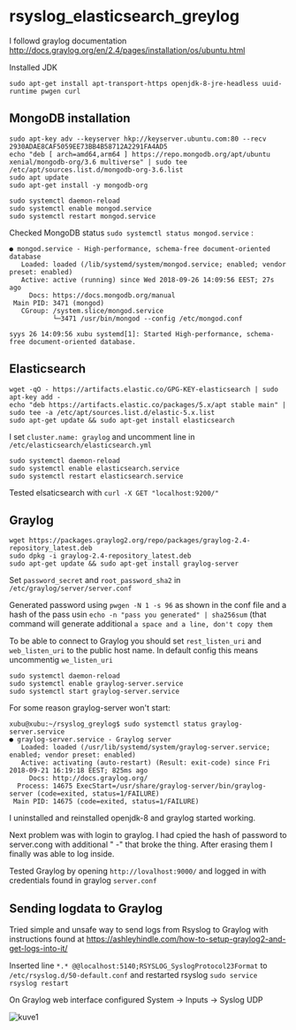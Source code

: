 # rsyslog_elasticsearch_greylog

I followd graylog documentation
http://docs.graylog.org/en/2.4/pages/installation/os/ubuntu.html
 
Installed JDK

`sudo apt-get install apt-transport-https openjdk-8-jre-headless uuid-runtime pwgen curl`

## MongoDB installation

```
sudo apt-key adv --keyserver hkp://keyserver.ubuntu.com:80 --recv 2930ADAE8CAF5059EE73BB4B58712A2291FA4AD5
echo "deb [ arch=amd64,arm64 ] https://repo.mongodb.org/apt/ubuntu xenial/mongodb-org/3.6 multiverse" | sudo tee /etc/apt/sources.list.d/mongodb-org-3.6.list
sudo apt update
sudo apt-get install -y mongodb-org
```

```
sudo systemctl daemon-reload
sudo systemctl enable mongod.service
sudo systemctl restart mongod.service
```

Checked MongoDB status `sudo systemctl status mongod.service` :
```
● mongod.service - High-performance, schema-free document-oriented database
   Loaded: loaded (/lib/systemd/system/mongod.service; enabled; vendor preset: enabled)
   Active: active (running) since Wed 2018-09-26 14:09:56 EEST; 27s ago
     Docs: https://docs.mongodb.org/manual
 Main PID: 3471 (mongod)
   CGroup: /system.slice/mongod.service
           └─3471 /usr/bin/mongod --config /etc/mongod.conf

syys 26 14:09:56 xubu systemd[1]: Started High-performance, schema-free document-oriented database.
```

## Elasticsearch

```
wget -qO - https://artifacts.elastic.co/GPG-KEY-elasticsearch | sudo apt-key add -
echo "deb https://artifacts.elastic.co/packages/5.x/apt stable main" | sudo tee -a /etc/apt/sources.list.d/elastic-5.x.list
sudo apt-get update && sudo apt-get install elasticsearch
```

I set `cluster.name: graylog` and uncomment line in `/etc/elasticsearch/elasticsearch.yml`

```
sudo systemctl daemon-reload
sudo systemctl enable elasticsearch.service
sudo systemctl restart elasticsearch.service
```
Tested elsaticsearch with
`curl -X GET "localhost:9200/"`

## Graylog

```
wget https://packages.graylog2.org/repo/packages/graylog-2.4-repository_latest.deb
sudo dpkg -i graylog-2.4-repository_latest.deb
sudo apt-get update && sudo apt-get install graylog-server
```

Set `password_secret` and `root_password_sha2` in `/etc/graylog/server/server.conf`

Generated password using `pwgen -N 1 -s 96` as shown in the conf file
and a hash of the pass usin `echo -n "pass you generated" | sha256sum` (that command will generate additional `a space and a line, don't copy them`


To be able to connect to Graylog you should set `rest_listen_uri` and `web_listen_uri` to the public host name.
In default config this means uncommentig `we_listen_uri`

```
sudo systemctl daemon-reload
sudo systemctl enable graylog-server.service
sudo systemctl start graylog-server.service
```

For some reason graylog-server won't start:

```
xubu@xubu:~/rsyslog_greylog$ sudo systemctl status graylog-server.service 
● graylog-server.service - Graylog server
   Loaded: loaded (/usr/lib/systemd/system/graylog-server.service; enabled; vendor preset: enabled)
   Active: activating (auto-restart) (Result: exit-code) since Fri 2018-09-21 16:19:18 EEST; 825ms ago
     Docs: http://docs.graylog.org/
  Process: 14675 ExecStart=/usr/share/graylog-server/bin/graylog-server (code=exited, status=1/FAILURE)
 Main PID: 14675 (code=exited, status=1/FAILURE)
```
I uninstalled and reinstalled openjdk-8 and graylog started working.

Next problem was with login to graylog.
I had cpied the hash of password to server.cong with additional " -" that broke the thing.
After erasing them I finally was able to log inside.

Tested Graylog by opening `http://lovalhost:9000/` and logged in with credentials found in graylog `server.conf`

## Sending logdata to Graylog

Tried simple and unsafe way to send logs from Rsyslog to Graylog with instructions found at https://ashleyhindle.com/how-to-setup-graylog2-and-get-logs-into-it/

Inserted line `*.* @@localhost:5140;RSYSLOG_SyslogProtocol23Format` to `/etc/rsyslog.d/50-default.conf`
and restarted rsyslog `sudo service rsyslog restart`

On Graylog web interface configured System -> Inputs -> Syslog UDP

![kuve1](https://github.com/jisosomppi/log-analysis/blob/master/builds/rsyslog-graylog/kuve1.png)

